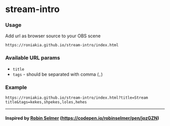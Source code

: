 # stream-intro

### Usage

Add url as browser source to your OBS scene

    https://roniakia.github.io/stream-intro/index.html


### Available URL params

- `title` 
- `tags` - should be separated with comma (`,`)


### Example

```
https://roniakia.github.io/stream-intro/index.html?title=Stream title&tags=kekes,shpekes,loles,hehes
```

---
#### Inspired by [Robin Selmer](https://github.com/robinselmer) (https://codepen.io/robinselmer/pen/jozGZN)
